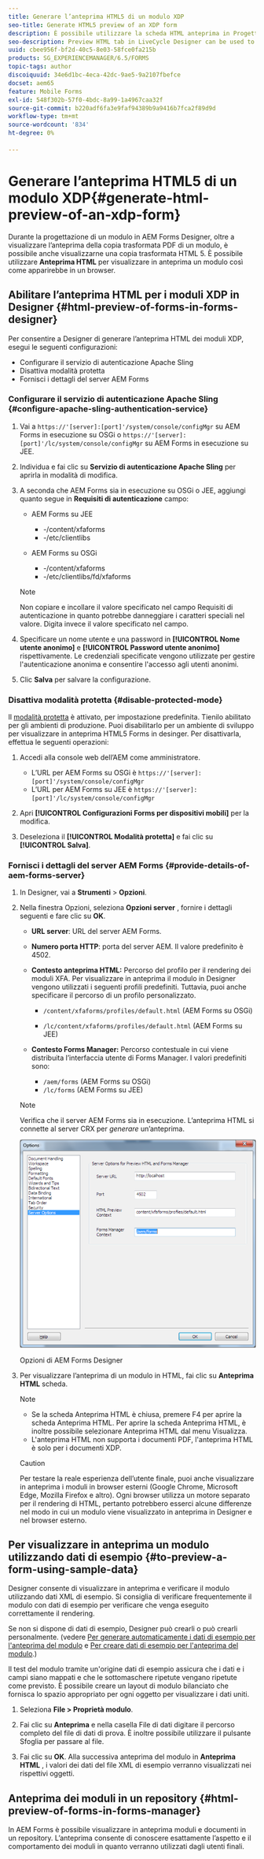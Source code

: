 ```yaml
---
title: Generare l’anteprima HTML5 di un modulo XDP
seo-title: Generate HTML5 preview of an XDP form
description: È possibile utilizzare la scheda HTML anteprima in Progettazione LiveCycli per visualizzare in anteprima i moduli così come vengono visualizzati in un browser.
seo-description: Preview HTML tab in LiveCycle Designer can be used to preview forms as they appear in a browser.
uuid: cbee956f-bf2d-40c5-8e03-58fce0fa215b
products: SG_EXPERIENCEMANAGER/6.5/FORMS
topic-tags: author
discoiquuid: 34e6d1bc-4eca-42dc-9ae5-9a2107fbefce
docset: aem65
feature: Mobile Forms
exl-id: 548f302b-57f0-4bdc-8a99-1a4967caa32f
source-git-commit: b220adf6fa3e9faf94389b9a9416b7fca2f89d9d
workflow-type: tm+mt
source-wordcount: '834'
ht-degree: 0%

---
```


# Generare l’anteprima HTML5 di un modulo XDP{#generate-html-preview-of-an-xdp-form}

Durante la progettazione di un modulo in AEM Forms Designer, oltre a visualizzare l’anteprima della copia trasformata PDF di un modulo, è possibile anche visualizzarne una copia trasformata HTML 5. È possibile utilizzare **Anteprima HTML** per visualizzare in anteprima un modulo così come apparirebbe in un browser.

## Abilitare l’anteprima HTML per i moduli XDP in Designer {#html-preview-of-forms-in-forms-designer}

Per consentire a Designer di generare l’anteprima HTML dei moduli XDP, esegui le seguenti configurazioni:

* Configurare il servizio di autenticazione Apache Sling
* Disattiva modalità protetta
* Fornisci i dettagli del server AEM Forms

### Configurare il servizio di autenticazione Apache Sling {#configure-apache-sling-authentication-service}

1. Vai a `https://'[server]:[port]'/system/console/configMgr` su AEM Forms in esecuzione su OSGi o
   `https://'[server]:[port]'/lc/system/console/configMgr` su AEM Forms in esecuzione su JEE.
1. Individua e fai clic su **Servizio di autenticazione Apache Sling** per aprirla in modalità di modifica.

1. A seconda che AEM Forms sia in esecuzione su OSGi o JEE, aggiungi quanto segue in **Requisiti di autenticazione** campo:

   * AEM Forms su JEE

      * -/content/xfaforms
      * -/etc/clientlibs
   * AEM Forms su OSGi

      * -/content/xfaforms
      * -/etc/clientlibs/fd/xfaforms

   >[!NOTE]
   >
   >Non copiare e incollare il valore specificato nel campo Requisiti di autenticazione in quanto potrebbe danneggiare i caratteri speciali nel valore. Digita invece il valore specificato nel campo.

1. Specificare un nome utente e una password in **[!UICONTROL Nome utente anonimo]** e **[!UICONTROL Password utente anonimo]** rispettivamente. Le credenziali specificate vengono utilizzate per gestire l&#39;autenticazione anonima e consentire l&#39;accesso agli utenti anonimi.
1. Clic **Salva** per salvare la configurazione.

### Disattiva modalità protetta {#disable-protected-mode}

Il [modalità protetta](../../forms/using/get-xdp-pdf-documents-aem.md) è attivato, per impostazione predefinita. Tienilo abilitato per gli ambienti di produzione. Puoi disabilitarlo per un ambiente di sviluppo per visualizzare in anteprima HTML5 Forms in desinger. Per disattivarla, effettua le seguenti operazioni:

1. Accedi alla console web dell’AEM come amministratore.

   * L’URL per AEM Forms su OSGi è `https://'[server]:[port]'/system/console/configMgr`
   * L’URL per AEM Forms su JEE è `https://'[server]:[port]'/lc/system/console/configMgr`

1. Apri **[!UICONTROL Configurazioni Forms per dispositivi mobili]** per la modifica.
1. Deseleziona il **[!UICONTROL Modalità protetta]** e fai clic su **[!UICONTROL Salva]**.

### Fornisci i dettagli del server AEM Forms {#provide-details-of-aem-forms-server}

1. In Designer, vai a **Strumenti** > **Opzioni**.
1. Nella finestra Opzioni, seleziona **Opzioni server** , fornire i dettagli seguenti e fare clic su **OK**.

   * **URL server**: URL del server AEM Forms.

   * **Numero porta HTTP**: porta del server AEM. Il valore predefinito è 4502.
   * **Contesto anteprima HTML:** Percorso del profilo per il rendering dei moduli XFA. Per visualizzare in anteprima il modulo in Designer vengono utilizzati i seguenti profili predefiniti. Tuttavia, puoi anche specificare il percorso di un profilo personalizzato.

      * `/content/xfaforms/profiles/default.html` (AEM Forms su OSGi)

      * `/lc/content/xfaforms/profiles/default.html` (AEM Forms su JEE)
   * **Contesto Forms Manager:** Percorso contestuale in cui viene distribuita l’interfaccia utente di Forms Manager. I valori predefiniti sono:

      * `/aem/forms` (AEM Forms su OSGi)
      * `/lc/forms` (AEM Forms su JEE)

   >[!NOTE]
   >
   >Verifica che il server AEM Forms sia in esecuzione. L’anteprima HTML si connette al server CRX per *generare* un’anteprima.

   ![Opzioni di AEM Forms Designer ](assets/server_options.png)

   Opzioni di AEM Forms Designer

1. Per visualizzare l’anteprima di un modulo in HTML, fai clic su **Anteprima HTML** scheda.

   >[!NOTE]
   >
   >
   >
   >
   >    * Se la scheda Anteprima HTML è chiusa, premere F4 per aprire la scheda Anteprima HTML. Per aprire la scheda Anteprima HTML, è inoltre possibile selezionare Anteprima HTML dal menu Visualizza.
   >    * L&#39;anteprima HTML non supporta i documenti PDF, l&#39;anteprima HTML è solo per i documenti XDP.


   >[!CAUTION]
   >
   >Per testare la reale esperienza dell’utente finale, puoi anche visualizzare in anteprima i moduli in browser esterni (Google Chrome, Microsoft Edge, Mozilla Firefox e altro). Ogni browser utilizza un motore separato per il rendering di HTML, pertanto potrebbero esserci alcune differenze nel modo in cui un modulo viene visualizzato in anteprima in Designer e nel browser esterno.

## Per visualizzare in anteprima un modulo utilizzando dati di esempio {#to-preview-a-form-using-sample-data}

Designer consente di visualizzare in anteprima e verificare il modulo utilizzando dati XML di esempio. Si consiglia di verificare frequentemente il modulo con dati di esempio per verificare che venga eseguito correttamente il rendering.

Se non si dispone di dati di esempio, Designer può crearli o può crearli personalmente. (vedere [Per generare automaticamente i dati di esempio per l&#39;anteprima del modulo](https://help.adobe.com/en_US/AEMForms/6.1/DesignerHelp/WS107c29ade9134a2c136ae6f212a1f379c94-8000.2.html#WS92d06802c76abadb-728f46ac129b395660c-7efe.2) e [Per creare dati di esempio per l&#39;anteprima del modulo](https://help.adobe.com/en_US/AEMForms/6.1/DesignerHelp/WS107c29ade9134a2c136ae6f212a1f379c94-8000.2.html#WS92d06802c76abadb-728f46ac129b395660c-7eff.2).)

Il test del modulo tramite un&#39;origine dati di esempio assicura che i dati e i campi siano mappati e che le sottomaschere ripetute vengano ripetute come previsto. È possibile creare un layout di modulo bilanciato che fornisca lo spazio appropriato per ogni oggetto per visualizzare i dati uniti.

1. Seleziona **File > Proprietà modulo**.

1. Fai clic su **Anteprima** e nella casella File di dati digitare il percorso completo del file di dati di prova. È inoltre possibile utilizzare il pulsante Sfoglia per passare al file.

1. Fai clic su **OK**. Alla successiva anteprima del modulo in **Anteprima HTML** , i valori dei dati del file XML di esempio verranno visualizzati nei rispettivi oggetti.

## Anteprima dei moduli in un repository {#html-preview-of-forms-in-forms-manager}

In AEM Forms è possibile visualizzare in anteprima moduli e documenti in un repository. L’anteprima consente di conoscere esattamente l’aspetto e il comportamento dei moduli in quanto verranno utilizzati dagli utenti finali.

